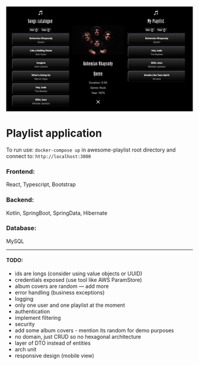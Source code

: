 ![Screenshot](./web/src/assets/awesome-playlist.png)

# Playlist application

To run use: 
``docker-compose up`` in awesome-playlist root directory and connect to: `http://localhost:3000`

### Frontend:
React, Typescript, Bootstrap

### Backend: 
Kotlin, SpringBoot, SpringData, Hibernate

### Database: 
MySQL

---
#### TODO:
- ids are longs (consider using value objects or UUID)
- credentials exposed (use tool like AWS ParamStore)
- album covers are random — add more 
- error handling (business exceptions)
- logging
- only one user and one playlist at the moment 
- authentication
- implement filtering
- security
- add some album covers - mention its random for demo purposes
- no domain, just CRUD so no hexagonal architecture
- layer of DTO instead of entities 
- arch unit
- responsive design (mobile view)
